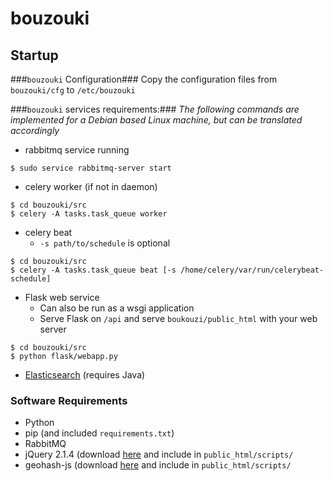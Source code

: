 # bouzouki

## Startup ##
###`bouzouki` Configuration###
  Copy the configuration files from `bouzouki/cfg` to `/etc/bouzouki`

###`bouzouki` services requirements:###
  _The following commands are implemented for a Debian based Linux machine, but
  can be translated accordingly_

  * rabbitmq service running

  ```
  $ sudo service rabbitmq-server start
  ```
  * celery worker (if not in daemon)

  ```
  $ cd bouzouki/src
  $ celery -A tasks.task_queue worker
  ```
  * celery beat
    * `-s path/to/schedule` is optional

  ```
  $ cd bouzouki/src
  $ celery -A tasks.task_queue beat [-s /home/celery/var/run/celerybeat-schedule]
  ```
  * Flask web service
    * Can also be run as a wsgi application
    * Serve Flask on `/api` and serve `boukouzi/public_html` with your web server
  ```
  $ cd bouzouki/src
  $ python flask/webapp.py
  ```
  * [Elasticsearch][3] (requires Java)

### Software Requirements ###
  * Python
  * pip (and included `requirements.txt`)
  * RabbitMQ
  * jQuery 2.1.4 (download [here][1] and include in `public_html/scripts/`
  * geohash-js (download [here][2] and include in `public_html/scripts/`

[1]: http://code.jquery.com/jquery-2.1.4.js
[2]: https://raw.githubusercontent.com/davetroy/geohash-js/master/geohash.js
[3]: https://www.elastic.co/downloads/elasticsearch